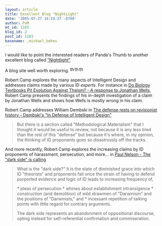 ```yaml
---
layout: article
title: Excellent Blog "NightLight"
date: '2005-07-27 14:19:37 -0700'
author: PvM
mt_id: 1183
blog_id: 2
post_id: 1183
basename: _michael_behes
---
```

I would like to point the interested readers of Panda's Thumb to another excellent blog called ["Nightlight"](http://litcandle.blogspot.com/)

A blog site well worth exploring. <img src="http://www.pandasthumb.org/archives/thumb.jpg" alt="thumb.jpg" width="15" height="18" /><img src="http://www.pandasthumb.org/archives/thumb.jpg" alt="thumb.jpg" width="15" height="18" /><img src="http://www.pandasthumb.org/archives/thumb.jpg" alt="thumb.jpg" width="15" height="18" />

Robert Camp explores the many aspects of Intelligent Design and addresses claims made by various ID _experts_. For instance in [ Do Biology Textbooks Pit Evolution Against Theism? - A response to Jonathan Wells](http://litcandle.blogspot.com/2005/06/do-biology-textbooks-pit-evolution.html), Robert Camp presents the findings of his in-depth investigation of a claim by Jonathan Wells and shows how Wells is mostly wrong in his claim.

Robert Camp addresses William Dembski in [ The defense rests on revisionist history - Dembski's "In Defense of Intelligent Design"](http://litcandle.blogspot.com/2005/07/defense-rests-on-revisionist-history.html)

> But there is a section called "Methodological Materialism" that I thought it would be useful to review, not because it is any less tired than the rest of this "defense" but because it's where, in my opinion, the thinking of ID proponents goes so disastrously off the tracks.

And more recently, Robert Camp explores the increasing claims by ID proponents of harassment, persecution, and more... in [ Paul Nelson - The "dark side" is calling](http://litcandle.blogspot.com/)

> What is the "dark side?" It is the state of diminished grace into which ID "theorists" and proponents fall once the strain of having to defend purported evidence and logic of ID leads to increasing frequency of,
> 
> \* pleas of persecution
> \* whines about establishment intransigence
> \* construction (and demolition) of wild strawmen of "Darwinism" and the positions of "Darwinists," and
> \* incessant repetition of talking points with little regard for contrary arguments.
> 
> The dark side represents an abandonment of oppositional discourse, opting instead for self-referential confirmation and commiseration.
